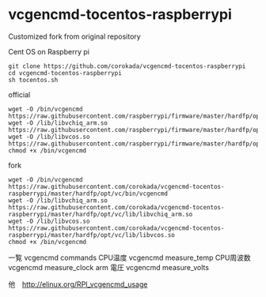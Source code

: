 # vcgencmd-tocentos-raspberrypi
Customized fork from original repository

Cent OS on Raspberry pi

```
git clone https://github.com/corokada/vcgencmd-tocentos-raspberrypi
cd vcgencmd-tocentos-raspberrypi
sh tocentos.sh
```

official
```
wget -O /bin/vcgencmd https://raw.githubusercontent.com/raspberrypi/firmware/master/hardfp/opt/vc/bin/vcgencmd
wget -O /lib/libvchiq_arm.so https://raw.githubusercontent.com/raspberrypi/firmware/master/hardfp/opt/vc/lib/libvchiq_arm.so
wget -O /lib/libvcos.so https://raw.githubusercontent.com/raspberrypi/firmware/master/hardfp/opt/vc/lib/libvcos.so
chmod +x /bin/vcgencmd
```
fork
```
wget -O /bin/vcgencmd https://raw.githubusercontent.com/corokada/vcgencmd-tocentos-raspberrypi/master/hardfp/opt/vc/bin/vcgencmd
wget -O /lib/libvchiq_arm.so https://raw.githubusercontent.com/corokada/vcgencmd-tocentos-raspberrypi/master/hardfp/opt/vc/lib/libvchiq_arm.so
wget -O /lib/libvcos.so https://raw.githubusercontent.com/corokada/vcgencmd-tocentos-raspberrypi/master/hardfp/opt/vc/lib/libvcos.so
chmod +x /bin/vcgencmd
```

一覧
vcgencmd commands
CPU温度
vcgencmd measure_temp
CPU周波数
vcgencmd measure_clock arm
電圧
vcgencmd measure_volts

他　http://elinux.org/RPI_vcgencmd_usage
